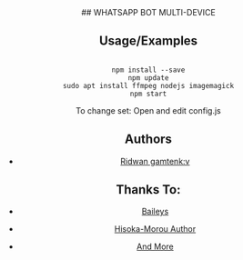 <center>
## WHATSAPP BOT MULTI-DEVICE


## Usage/Examples

```clone this repo, and open on terminal

npm install --save
npm update
sudo apt install ffmpeg nodejs imagemagick
npm start
```

To change set:
Open and edit config.js
## Authors

- [Ridwan gamtenk:v](https://www.github.com/RidwanXyZ)




## Thanks To: 

 - [Baileys](https://github.com/adiwajshing/Baileys)
- [Hisoka-Morou Author](https://github.com/DikaArdnt/Hisoka-Morou)

- [And More]()
